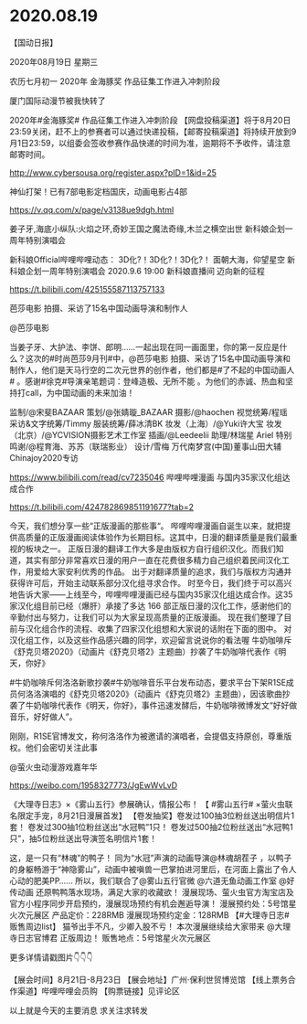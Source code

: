 # 2020.08.19


【国动日报】

2020年08月19日  星期三

农历七月初一
 2020年 金海豚奖  作品征集工作进入冲刺阶段

厦门国际动漫节被我快转了   

2020年#金海豚奖# 作品征集工作进入冲刺阶段
【网盘投稿渠道】将于8月20日23:59关闭，赶不上的参赛者可以通过快递投稿，【邮寄投稿渠道】将持续开放到9月1日23:59，以组委会签收参赛作品快递的时间为准，逾期将不予收件，请注意邮寄时间。

http://www.cybersousa.org/register.aspx?pID=1&id=25


神仙打架！已有7部电影定档国庆，动画电影占4部

https://v.qq.com/x/page/v3138ue9dgh.html

姜子牙,海底小纵队:火焰之环,奇妙王国之魔法奇缘,木兰之横空出世
新科娘企划一周年特别演唱会

新科娘Official哔哩哔哩动态： 3D化?！3D化?！3D化?！
面朝大海，仰望星空
新科娘企划一周年特别演唱会
2020.9.6 19:00 新科娘直播间
迈向新的征程

https://t.bilibili.com/425155587113757133


芭莎电影 拍摄、采访了15名中国动画导演和制作人 


@芭莎电影                                                            

当姜子牙、大护法、李饼、郎明……一起出现在同一画面里，你的第一反应是什么？这次的#时尚芭莎9月刊#中，@芭莎电影 拍摄、采访了15名中国动画导演和制作人，他们是天马行空的二次元世界的创作者，他们都是#了不起的中国动画人# 。感谢#徐克#导演亲笔题词：登峰造极、无所不能 。为他们的赤诚、热血和坚持打call，为中国动画的未来加油！

监制/@宋斐BAZAAR
策划/@张婧璇_BAZAAR
摄影/@haochen
视觉统筹/程瑶
采访&文字统筹/Timmy
服装统筹/薛冰清BK
妆发（上海）/@Yuki许大宝
妆发（北京）/@YCVISION摄影艺术工作室
插画/@Leedeelii
助理/林瑞星 Ariel
特别鸣谢/@程育海、苏苏（联瑞影业）
设计/雪梅
万代南梦宫(中国)董事山田大辅Chinajoy2020专访

https://www.bilibili.com/read/cv7235046
哔哩哔哩漫画 与国内35家汉化组达成合作

https://t.bilibili.com/424782869851191677?tab=2

今天，我们想分享一些“正版漫画的那些事“。
哔哩哔哩漫画自诞生以来，就把提供高质量的正版漫画阅读体验作为长期目标。这其中，日漫的翻译质量是我们最重视的板块之一。
正版日漫的翻译工作大多是由版权方自行组织汉化。而我们知道，其实有部分非常喜欢日漫的用户一直在花费很多精力自己组织着民间汉化工作，用爱给大家安利优秀的作品。
出于对翻译质量的追求，我们与版权方沟通并获得许可后，开始主动联系部分汉化组寻求合作。
时至今日，我们终于可以高兴地告诉大家——上线至今，哔哩哔哩漫画已经与国内35家汉化组达成合作。这35家汉化组目前已经（爆肝）承接了多达 166 部正版日漫的汉化工作，感谢他们的辛勤付出与努力，让我们可以为大家呈现高质量的正版漫画。 
现在我们整理了目前与汉化组合作的流程、收集了四家汉化组想和大家说的话附在下面的图中。
对汉化组工作，以及这些作品感兴趣的同学，欢迎留言说说你的看法喔
牛奶咖啡斥 《舒克贝塔2020》（动画片《舒克贝塔2》主题曲）抄袭了牛奶咖啡代表作《明天，你好》

#牛奶咖啡斥何洛洛新歌抄袭#牛奶咖啡音乐平台发布动态，要求平台下架R1SE成员何洛洛演唱的《舒克贝塔2020》（动画片《舒克贝塔2》主题曲），因该歌曲抄袭了牛奶咖啡代表作《明天，你好》，事件迅速发酵后，牛奶咖啡微博发文“好好做音乐，好好做人”。

刚刚，R1SE官博发文，称何洛洛作为被邀请的演唱者，会提倡支持原创，尊重版权。他们会密切关注此事


@萤火虫动漫游戏嘉年华    

https://weibo.com/1958327773/JgEwWvLvD             

《大理寺日志》×《雾山五行》参展确认，情报公布！
【 #雾山五行# ×萤火虫联名限定手宠，8月21日漫展首发】
【卷发抽奖】卷发过100抽3位粉丝送出明信片1套！
卷发过300抽1位粉丝送出“水冠鸭”1只！
卷发过500抽2位粉丝送出“水冠鸭1只”，抽5位粉丝送出导演签名明信片1套！

这，是一只有“林魂”的鸭子！
同为“水冠”声演的动画导演@林魂胡茬子 ，以鸭子的身躯畅游于“神隐雾山”，动画中被嗔兽一巴掌拍进河里后，在河面上露出了令人心动的肥美PP……
所以，我们联合了@雾山五行官微 @六道无鱼动画工作室 @好传动画 还原鸭鸭落水现场，满足大家的收藏欲！
漫展现场、萤火虫官方淘宝店及官方小程序同步开启预约，漫展现场预约有机会邂逅导演！
漫展预约处：5号馆星火次元展区
产品定价：228RMB
漫展现场预约定金：128RMB 
【#大理寺日志# 贩售周边list】
猫爷出手不凡，少卿入股不亏！
本次漫展继续给大家带来 @大理寺日志官博君 正版周边！
贩售地点：5号馆星火次元展区

更多详情请戳图片👇👇👇

【展会时间】8月21日-8月23日
【展会地址】广州·保利世贸博览馆
【线上票务合作渠道】哔哩哔哩会员购
【购票链接】见评论区


以上就是今天的主要消息
求关注求转发



